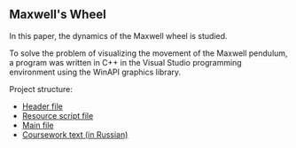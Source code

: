 ## Maxwell's Wheel

In this paper, the dynamics of the Maxwell wheel is studied. 

To solve the problem of visualizing the movement of the Maxwell pendulum, a program was written in C++ in the Visual Studio programming environment using the WinAPI graphics library.

Project structure:

- [Header file](resource_kurs.)
- [Resource script file](Script_kurs.rc)
- [Main file](main_kurs.cpp)
- [Coursework text (in Russian)](text_Pershin.cpp)
